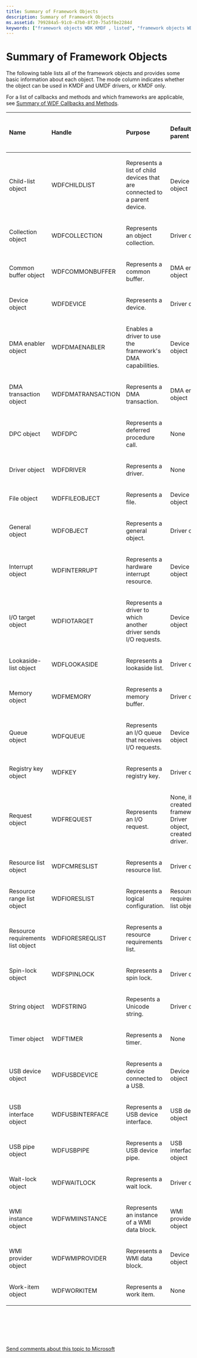 ```yaml
---
title: Summary of Framework Objects
description: Summary of Framework Objects
ms.assetid: 799284a5-91c0-47b0-8f20-75a5f8e2284d
keywords: ["framework objects WDK KMDF , listed", "framework objects WDK KMDF , summary"]
---
```


# Summary of Framework Objects


The following table lists all of the framework objects and provides some basic information about each object. The mode column indicates whether the object can be used in KMDF and UMDF drivers, or KMDF only.

For a list of callbacks and methods and which frameworks are applicable, see [Summary of WDF Callbacks and Methods](https://msdn.microsoft.com/library/windows/hardware/dn265591).

<table style="width:100%;">
<colgroup>
<col width="14%" />
<col width="14%" />
<col width="14%" />
<col width="14%" />
<col width="14%" />
<col width="14%" />
<col width="14%" />
</colgroup>
<thead>
<tr class="header">
<th align="left">Name</th>
<th align="left">Handle</th>
<th align="left">Purpose</th>
<th align="left">Default parent</th>
<th align="left">Can driver override default parent?</th>
<th align="left">Mode</th>
<th align="left">Reference</th>
</tr>
</thead>
<tbody>
<tr class="odd">
<td align="left"><p>Child-list object</p></td>
<td align="left"><p>WDFCHILDLIST</p></td>
<td align="left"><p>Represents a list of child devices that are connected to a parent device.</p></td>
<td align="left"><p>Device object</p></td>
<td align="left"><p>No</p></td>
<td align="left">KM</td>
<td align="left">[WDF Child-List Object Reference](https://msdn.microsoft.com/library/windows/hardware/dn265624)</td>
</tr>
<tr class="even">
<td align="left"><p>Collection object</p></td>
<td align="left"><p>WDFCOLLECTION</p></td>
<td align="left"><p>Represents an object collection.</p></td>
<td align="left"><p>Driver object</p></td>
<td align="left"><p>Yes</p></td>
<td align="left">KM/UM</td>
<td align="left">[WDF Collection Object Reference](https://msdn.microsoft.com/library/windows/hardware/dn265626)</td>
</tr>
<tr class="odd">
<td align="left"><p>Common buffer object</p></td>
<td align="left"><p>WDFCOMMONBUFFER</p></td>
<td align="left"><p>Represents a common buffer.</p></td>
<td align="left"><p>DMA enabler object</p></td>
<td align="left"><p>No</p></td>
<td align="left">KM</td>
<td align="left">[WDF Common Buffer Object Reference](https://msdn.microsoft.com/library/windows/hardware/dn265627)</td>
</tr>
<tr class="even">
<td align="left"><p>Device object</p></td>
<td align="left"><p>WDFDEVICE</p></td>
<td align="left"><p>Represents a device.</p></td>
<td align="left"><p>Driver object</p></td>
<td align="left"><p>No</p></td>
<td align="left">KM/UM</td>
<td align="left">[WDF Device Object Reference](https://msdn.microsoft.com/library/windows/hardware/dn265631)</td>
</tr>
<tr class="odd">
<td align="left"><p>DMA enabler object</p></td>
<td align="left"><p>WDFDMAENABLER</p></td>
<td align="left"><p>Enables a driver to use the framework's DMA capabilities.</p></td>
<td align="left"><p>Device object</p></td>
<td align="left"><p>Yes</p></td>
<td align="left">KM</td>
<td align="left">[WDF DMA Object Reference](https://msdn.microsoft.com/library/windows/hardware/dn265634)</td>
</tr>
<tr class="even">
<td align="left"><p>DMA transaction object</p></td>
<td align="left"><p>WDFDMATRANSACTION</p></td>
<td align="left"><p>Represents a DMA transaction.</p></td>
<td align="left"><p>DMA enabler object</p></td>
<td align="left"><p>No</p></td>
<td align="left">KM</td>
<td align="left">[WDF DMA Object Reference](https://msdn.microsoft.com/library/windows/hardware/dn265634)</td>
</tr>
<tr class="odd">
<td align="left"><p>DPC object</p></td>
<td align="left"><p>WDFDPC</p></td>
<td align="left"><p>Represents a deferred procedure call.</p></td>
<td align="left"><p>None</p></td>
<td align="left"><p>Yes</p></td>
<td align="left">KM</td>
<td align="left">[WDF DPC Object Reference](https://msdn.microsoft.com/library/windows/hardware/dn265635)</td>
</tr>
<tr class="even">
<td align="left"><p>Driver object</p></td>
<td align="left"><p>WDFDRIVER</p></td>
<td align="left"><p>Represents a driver.</p></td>
<td align="left"><p>None</p></td>
<td align="left"><p>No</p></td>
<td align="left">KM/UM</td>
<td align="left">[WDF Driver Object Reference](https://msdn.microsoft.com/library/windows/hardware/dn265636)</td>
</tr>
<tr class="odd">
<td align="left"><p>File object</p></td>
<td align="left"><p>WDFFILEOBJECT</p></td>
<td align="left"><p>Represents a file.</p></td>
<td align="left"><p>Device object</p></td>
<td align="left"><p>No</p></td>
<td align="left">KM/UM</td>
<td align="left">[WDF File Object Reference](https://msdn.microsoft.com/library/windows/hardware/dn265638)</td>
</tr>
<tr class="even">
<td align="left"><p>General object</p></td>
<td align="left"><p>WDFOBJECT</p></td>
<td align="left"><p>Represents a general object.</p></td>
<td align="left"><p>Driver object</p></td>
<td align="left"><p>Yes</p></td>
<td align="left">KM/UM</td>
<td align="left">[WDF General Object Reference](https://msdn.microsoft.com/library/windows/hardware/dn265639)</td>
</tr>
<tr class="odd">
<td align="left"><p>Interrupt object</p></td>
<td align="left"><p>WDFINTERRUPT</p></td>
<td align="left"><p>Represents a hardware interrupt resource.</p></td>
<td align="left"><p>Device object</p></td>
<td align="left"><p>Yes</p></td>
<td align="left">KM/UM</td>
<td align="left">[WDF Interrupt Object Reference](https://msdn.microsoft.com/library/windows/hardware/dn265640)</td>
</tr>
<tr class="even">
<td align="left"><p>I/O target object</p></td>
<td align="left"><p>WDFIOTARGET</p></td>
<td align="left"><p>Represents a driver to which another driver sends I/O requests.</p></td>
<td align="left"><p>Device object</p></td>
<td align="left"><p>Yes</p></td>
<td align="left">KM/UM</td>
<td align="left">[WDF I/O Target Object Reference](https://msdn.microsoft.com/library/windows/hardware/dn265644)</td>
</tr>
<tr class="odd">
<td align="left"><p>Lookaside-list object</p></td>
<td align="left"><p>WDFLOOKASIDE</p></td>
<td align="left"><p>Represents a lookaside list.</p></td>
<td align="left"><p>Driver object</p></td>
<td align="left"><p>Yes</p></td>
<td align="left">KM</td>
<td align="left">[WDF Memory Object Reference](https://msdn.microsoft.com/library/windows/hardware/dn265645)</td>
</tr>
<tr class="even">
<td align="left"><p>Memory object</p></td>
<td align="left"><p>WDFMEMORY</p></td>
<td align="left"><p>Represents a memory buffer.</p></td>
<td align="left"><p>Driver object</p></td>
<td align="left"><p>Yes</p></td>
<td align="left">KM/UM</td>
<td align="left">[WDF Memory Object Reference](https://msdn.microsoft.com/library/windows/hardware/dn265645)</td>
</tr>
<tr class="odd">
<td align="left"><p>Queue object</p></td>
<td align="left"><p>WDFQUEUE</p></td>
<td align="left"><p>Represents an I/O queue that receives I/O requests.</p></td>
<td align="left"><p>Device object</p></td>
<td align="left"><p>Yes</p></td>
<td align="left">KM/UM</td>
<td align="left">[WDF Queue Object Reference](https://msdn.microsoft.com/library/windows/hardware/dn265647)</td>
</tr>
<tr class="even">
<td align="left"><p>Registry key object</p></td>
<td align="left"><p>WDFKEY</p></td>
<td align="left"><p>Represents a registry key.</p></td>
<td align="left"><p>Driver object</p></td>
<td align="left"><p>Yes</p></td>
<td align="left">KM/UM</td>
<td align="left">[WDF Registry Key Object Reference](https://msdn.microsoft.com/library/windows/hardware/dn265663)</td>
</tr>
<tr class="odd">
<td align="left"><p>Request object</p></td>
<td align="left"><p>WDFREQUEST</p></td>
<td align="left"><p>Represents an I/O request.</p></td>
<td align="left"><p>None, if created by framework. Driver object, if created by driver.</p></td>
<td align="left"><p>Yes, if created by driver.</p></td>
<td align="left">KM/UM</td>
<td align="left">[WDF Request Object Reference](https://msdn.microsoft.com/library/windows/hardware/dn265664)</td>
</tr>
<tr class="even">
<td align="left"><p>Resource list object</p></td>
<td align="left"><p>WDFCMRESLIST</p></td>
<td align="left"><p>Represents a resource list.</p></td>
<td align="left"><p>Driver object</p></td>
<td align="left"><p>No</p></td>
<td align="left">KM/UM</td>
<td align="left">[WDF Resource Object Reference](https://msdn.microsoft.com/library/windows/hardware/dn265665)</td>
</tr>
<tr class="odd">
<td align="left"><p>Resource range list object</p></td>
<td align="left"><p>WDFIORESLIST</p></td>
<td align="left"><p>Represents a logical configuration.</p></td>
<td align="left"><p>Resource requirements list object</p></td>
<td align="left"><p>No</p></td>
<td align="left">KM</td>
<td align="left">[WDF Resource Object Reference](https://msdn.microsoft.com/library/windows/hardware/dn265665)</td>
</tr>
<tr class="even">
<td align="left"><p>Resource requirements list object</p></td>
<td align="left"><p>WDFIORESREQLIST</p></td>
<td align="left"><p>Represents a resource requirements list.</p></td>
<td align="left"><p>Driver object</p></td>
<td align="left"><p>No</p></td>
<td align="left">KM</td>
<td align="left">[WDF Resource Object Reference](https://msdn.microsoft.com/library/windows/hardware/dn265665)</td>
</tr>
<tr class="odd">
<td align="left"><p>Spin-lock object</p></td>
<td align="left"><p>WDFSPINLOCK</p></td>
<td align="left"><p>Represents a spin lock.</p></td>
<td align="left"><p>Driver object</p></td>
<td align="left"><p>Yes</p></td>
<td align="left">KM/UM</td>
<td align="left">[WDF Synchronization Methods](https://msdn.microsoft.com/library/windows/hardware/dn265669)</td>
</tr>
<tr class="even">
<td align="left"><p>String object</p></td>
<td align="left"><p>WDFSTRING</p></td>
<td align="left"><p>Repesents a Unicode string.</p></td>
<td align="left"><p>Driver object</p></td>
<td align="left"><p>Yes</p></td>
<td align="left">KM/UM</td>
<td align="left">[WDF String Object Reference](https://msdn.microsoft.com/library/windows/hardware/dn265667)</td>
</tr>
<tr class="odd">
<td align="left"><p>Timer object</p></td>
<td align="left"><p>WDFTIMER</p></td>
<td align="left"><p>Represents a timer.</p></td>
<td align="left"><p>None</p></td>
<td align="left"><p>Yes</p></td>
<td align="left">KM/UM</td>
<td align="left">[WDF Timer Object Reference](https://msdn.microsoft.com/library/windows/hardware/dn265670)</td>
</tr>
<tr class="even">
<td align="left"><p>USB device object</p></td>
<td align="left"><p>WDFUSBDEVICE</p></td>
<td align="left"><p>Represents a device connected to a USB.</p></td>
<td align="left"><p>Device object</p></td>
<td align="left"><p>No</p></td>
<td align="left">KM/UM</td>
<td align="left">[WDF USB Reference](https://msdn.microsoft.com/library/windows/hardware/dn265671)</td>
</tr>
<tr class="odd">
<td align="left"><p>USB interface object</p></td>
<td align="left"><p>WDFUSBINTERFACE</p></td>
<td align="left"><p>Represents a USB device interface.</p></td>
<td align="left"><p>USB device object</p></td>
<td align="left"><p>No</p></td>
<td align="left">KM/UM</td>
<td align="left">[WDF USB Reference](https://msdn.microsoft.com/library/windows/hardware/dn265671)</td>
</tr>
<tr class="even">
<td align="left"><p>USB pipe object</p></td>
<td align="left"><p>WDFUSBPIPE</p></td>
<td align="left"><p>Represents a USB device pipe.</p></td>
<td align="left"><p>USB interface object</p></td>
<td align="left"><p>No</p></td>
<td align="left">KM/UM</td>
<td align="left">[WDF USB Reference](https://msdn.microsoft.com/library/windows/hardware/dn265671)</td>
</tr>
<tr class="odd">
<td align="left"><p>Wait-lock object</p></td>
<td align="left"><p>WDFWAITLOCK</p></td>
<td align="left"><p>Represents a wait lock.</p></td>
<td align="left"><p>Driver object</p></td>
<td align="left"><p>Yes</p></td>
<td align="left">KM/UM</td>
<td align="left">[WDF Synchronization Methods](https://msdn.microsoft.com/library/windows/hardware/dn265669)</td>
</tr>
<tr class="even">
<td align="left"><p>WMI instance object</p></td>
<td align="left"><p>WDFWMIINSTANCE</p></td>
<td align="left"><p>Represents an instance of a WMI data block.</p></td>
<td align="left"><p>WMI provider object</p></td>
<td align="left"><p>No</p></td>
<td align="left">KM</td>
<td align="left">[WDF WMI Reference](https://msdn.microsoft.com/library/windows/hardware/dn265672)</td>
</tr>
<tr class="odd">
<td align="left"><p>WMI provider object</p></td>
<td align="left"><p>WDFWMIPROVIDER</p></td>
<td align="left"><p>Represents a WMI data block.</p></td>
<td align="left"><p>Device object</p></td>
<td align="left"><p>No</p></td>
<td align="left">KM</td>
<td align="left">[WDF WMI Reference](https://msdn.microsoft.com/library/windows/hardware/dn265672)</td>
</tr>
<tr class="even">
<td align="left"><p>Work-item object</p></td>
<td align="left"><p>WDFWORKITEM</p></td>
<td align="left"><p>Represents a work item.</p></td>
<td align="left"><p>None</p></td>
<td align="left"><p>Yes</p></td>
<td align="left">KM/UM</td>
<td align="left">[WDF Work-Item Object Reference](https://msdn.microsoft.com/library/windows/hardware/dn265673)</td>
</tr>
</tbody>
</table>

 

 

 

[Send comments about this topic to Microsoft](mailto:wsddocfb@microsoft.com?subject=Documentation%20feedback%20%5Bwdf\wdf%5D:%20Summary%20of%20Framework%20Objects%20%20RELEASE:%20%284/5/2016%29&body=%0A%0APRIVACY%20STATEMENT%0A%0AWe%20use%20your%20feedback%20to%20improve%20the%20documentation.%20We%20don't%20use%20your%20email%20address%20for%20any%20other%20purpose,%20and%20we'll%20remove%20your%20email%20address%20from%20our%20system%20after%20the%20issue%20that%20you're%20reporting%20is%20fixed.%20While%20we're%20working%20to%20fix%20this%20issue,%20we%20might%20send%20you%20an%20email%20message%20to%20ask%20for%20more%20info.%20Later,%20we%20might%20also%20send%20you%20an%20email%20message%20to%20let%20you%20know%20that%20we've%20addressed%20your%20feedback.%0A%0AFor%20more%20info%20about%20Microsoft's%20privacy%20policy,%20see%20http://privacy.microsoft.com/default.aspx. "Send comments about this topic to Microsoft")




